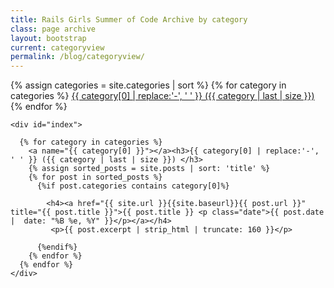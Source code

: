 ```yaml
---
title: Rails Girls Summer of Code Archive by category
class: page archive
layout: bootstrap
current: categoryview
permalink: /blog/categoryview/
---
```


<div class="container content--archive">
  <div class="col-md-8">
    <div>
    {% assign categories = site.categories | sort %}
    {% for category in categories %}
      <span class="site-tag">
        <a href="#{{ category | first | slugify }}">
                {{ category[0] | replace:'-', ' ' }} ({{ category | last | size }})
        </a>
      </span>
    {% endfor %}
    </div>

    <div id="index">

      {% for category in categories %}
        <a name="{{ category[0] }}"></a><h3>{{ category[0] | replace:'-', ' ' }} ({{ category | last | size }}) </h3>
        {% assign sorted_posts = site.posts | sort: 'title' %}
        {% for post in sorted_posts %}
          {%if post.categories contains category[0]%}

            <h4><a href="{{ site.url }}{{site.baseurl}}{{ post.url }}" title="{{ post.title }}">{{ post.title }} <p class="date">{{ post.date |  date: "%B %e, %Y" }}</p></a></h4>
             <p>{{ post.excerpt | strip_html | truncate: 160 }}</p>

          {%endif%}
        {% endfor %}
      {% endfor %}
    </div>
  </div>
</div>